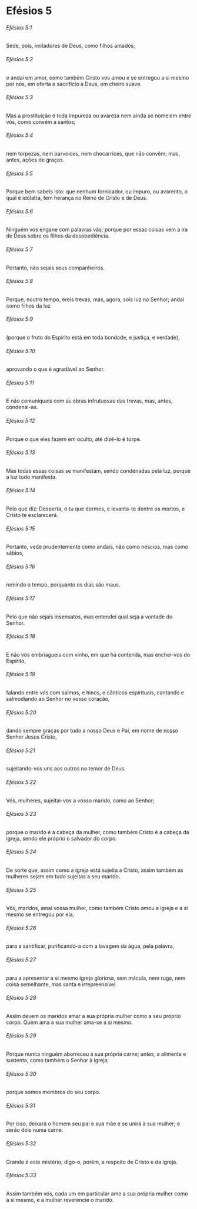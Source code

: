 # Efésios 5

###### Efésios 5:1

Sede, pois, imitadores de Deus, como filhos amados;

###### Efésios 5:2

e andai em amor, como também Cristo vos amou e se entregou a si mesmo por nós, em oferta e sacrifício a Deus, em cheiro suave.

###### Efésios 5:3

Mas a prostituição e toda impureza ou avareza nem ainda se nomeiem entre vós, como convém a santos;

###### Efésios 5:4

nem torpezas, nem parvoíces, nem chocarrices, que não convêm; mas, antes, ações de graças.

###### Efésios 5:5

Porque bem sabeis isto: que nenhum fornicador, ou impuro, ou avarento, o qual é idólatra, tem herança no Reino de Cristo e de Deus.

###### Efésios 5:6

Ninguém vos engane com palavras vãs; porque por essas coisas vem a ira de Deus sobre os filhos da desobediência.

###### Efésios 5:7

Portanto, não sejais seus companheiros.

###### Efésios 5:8

Porque, noutro tempo, éreis trevas, mas, agora, sois luz no Senhor; andai como filhos da luz

###### Efésios 5:9

(porque o fruto do Espírito está em toda bondade, e justiça, e verdade),

###### Efésios 5:10

aprovando o que é agradável ao Senhor.

###### Efésios 5:11

E não comuniqueis com as obras infrutuosas das trevas, mas, antes, condenai-as.

###### Efésios 5:12

Porque o que eles fazem em oculto, até dizê-lo é torpe.

###### Efésios 5:13

Mas todas essas coisas se manifestam, sendo condenadas pela luz, porque a luz tudo manifesta.

###### Efésios 5:14

Pelo que diz: Desperta, ó tu que dormes, e levanta-te dentre os mortos, e Cristo te esclarecerá.

###### Efésios 5:15

Portanto, vede prudentemente como andais, não como néscios, mas como sábios,

###### Efésios 5:16

remindo o tempo, porquanto os dias são maus.

###### Efésios 5:17

Pelo que não sejais insensatos, mas entendei qual seja a vontade do Senhor.

###### Efésios 5:18

E não vos embriagueis com vinho, em que há contenda, mas enchei-vos do Espírito,

###### Efésios 5:19

falando entre vós com salmos, e hinos, e cânticos espirituais, cantando e salmodiando ao Senhor no vosso coração,

###### Efésios 5:20

dando sempre graças por tudo a nosso Deus e Pai, em nome de nosso Senhor Jesus Cristo,

###### Efésios 5:21

sujeitando-vos uns aos outros no temor de Deus.

###### Efésios 5:22

Vós, mulheres, sujeitai-vos a vosso marido, como ao Senhor;

###### Efésios 5:23

porque o marido é a cabeça da mulher, como também Cristo é a cabeça da igreja, sendo ele próprio o salvador do corpo.

###### Efésios 5:24

De sorte que, assim como a igreja está sujeita a Cristo, assim também as mulheres sejam em tudo sujeitas a seu marido.

###### Efésios 5:25

Vós, maridos, amai vossa mulher, como também Cristo amou a igreja e a si mesmo se entregou por ela,

###### Efésios 5:26

para a santificar, purificando-a com a lavagem da água, pela palavra,

###### Efésios 5:27

para a apresentar a si mesmo igreja gloriosa, sem mácula, nem ruga, nem coisa semelhante, mas santa e irrepreensível.

###### Efésios 5:28

Assim devem os maridos amar a sua própria mulher como a seu próprio corpo. Quem ama a sua mulher ama-se a si mesmo.

###### Efésios 5:29

Porque nunca ninguém aborreceu a sua própria carne; antes, a alimenta e sustenta, como também o Senhor à igreja;

###### Efésios 5:30

porque somos membros do seu corpo.

###### Efésios 5:31

Por isso, deixará o homem seu pai e sua mãe e se unirá à sua mulher; e serão dois numa carne.

###### Efésios 5:32

Grande é este mistério; digo-o, porém, a respeito de Cristo e da igreja.

###### Efésios 5:33

Assim também vós, cada um em particular ame a sua própria mulher como a si mesmo, e a mulher reverencie o marido.

